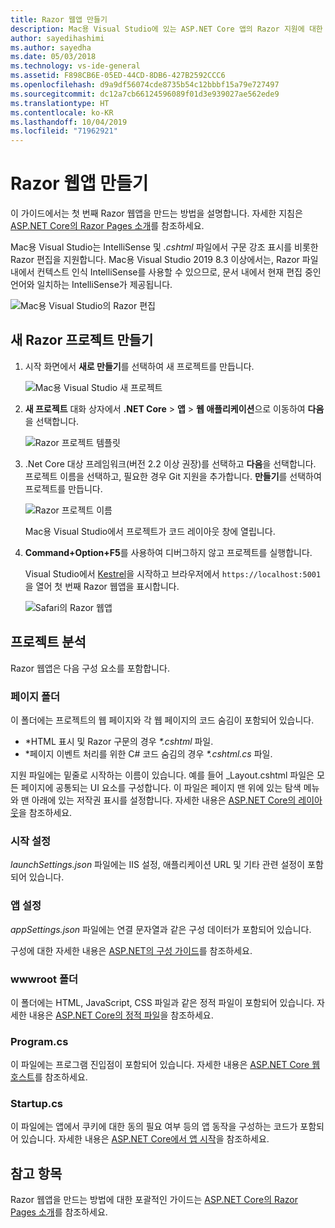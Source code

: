 ```yaml
---
title: Razor 웹앱 만들기
description: Mac용 Visual Studio에 있는 ASP.NET Core 앱의 Razor 지원에 대한 정보를 제공합니다.
author: sayedihashimi
ms.author: sayedha
ms.date: 05/03/2018
ms.technology: vs-ide-general
ms.assetid: F898CB6E-05ED-44CD-8DB6-427B2592CCC6
ms.openlocfilehash: d9a9df56074cde8735b54c12bbbf15a79e727497
ms.sourcegitcommit: dc12a7cb66124596089f01d3e939027ae562ede9
ms.translationtype: HT
ms.contentlocale: ko-KR
ms.lasthandoff: 10/04/2019
ms.locfileid: "71962921"
---
```

# <a name="create-razor-web-apps"></a>Razor 웹앱 만들기

이 가이드에서는 첫 번째 Razor 웹앱을 만드는 방법을 설명합니다. 자세한 지침은 [ASP.NET Core의 Razor Pages 소개](https://docs.microsoft.com/aspnet/core/razor-pages/index)를 참조하세요.

Mac용 Visual Studio는 IntelliSense 및 *.cshtml* 파일에서 구문 강조 표시를 비롯한 Razor 편집을 지원합니다. Mac용 Visual Studio 2019 8.3 이상에서는, Razor 파일 내에서 컨텍스트 인식 IntelliSense를 사용할 수 있으므로, 문서 내에서 현재 편집 중인 언어와 일치하는 IntelliSense가 제공됩니다.

![Mac용 Visual Studio의 Razor 편집](media/razor-2019.png)

## <a name="creating-a-new-razor-project"></a>새 Razor 프로젝트 만들기

1. 시작 화면에서 **새로 만들기**를 선택하여 새 프로젝트를 만듭니다.

   ![Mac용 Visual Studio 새 프로젝트](media/razor-new.png)
1. **새 프로젝트** 대화 상자에서 **.NET Core** > **앱** > **웹 애플리케이션**으로 이동하여 **다음**을 선택합니다.

   ![Razor 프로젝트 템플릿](media/razor-new-project1.png)
1. .Net Core 대상 프레임워크(버전 2.2 이상 권장)를 선택하고 **다음**을 선택합니다. 프로젝트 이름을 선택하고, 필요한 경우 Git 지원을 추가합니다. **만들기**를 선택하여 프로젝트를 만듭니다.

   ![Razor 프로젝트 이름](media/razor-new-project2.png)

   Mac용 Visual Studio에서 프로젝트가 코드 레이아웃 창에 열립니다.
1. **Command+Option+F5**를 사용하여 디버그하지 않고 프로젝트를 실행합니다.

   Visual Studio에서 [Kestrel](https://docs.microsoft.com/aspnet/core/fundamentals/servers/kestrel)을 시작하고 브라우저에서 `https://localhost:5001`을 열어 첫 번째 Razor 웹앱을 표시합니다.

   ![Safari의 Razor 웹앱](media/razor-webapp.png)

## <a name="project-anatomy"></a>프로젝트 분석

Razor 웹앱은 다음 구성 요소를 포함합니다.

### <a name="pages-folder"></a>페이지 폴더

이 폴더에는 프로젝트의 웹 페이지와 각 웹 페이지의 코드 숨김이 포함되어 있습니다.
   - *HTML 표시 및 Razor 구문의 경우 *\*.cshtml* 파일.
   - *페이지 이벤트 처리를 위한 C# 코드 숨김의 경우 *\*.cshtml.cs* 파일.

지원 파일에는 밑줄로 시작하는 이름이 있습니다. 예를 들어 _Layout.cshtml 파일은 모든 페이지에 공통되는 UI 요소를 구성합니다. 이 파일은 페이지 맨 위에 있는 탐색 메뉴와 맨 아래에 있는 저작권 표시를 설정합니다. 자세한 내용은 [ASP.NET Core의 레이아웃](https://docs.microsoft.com/aspnet/core/mvc/views/layout)을 참조하세요.

### <a name="launch-settings"></a>시작 설정

*launchSettings.json* 파일에는 IIS 설정, 애플리케이션 URL 및 기타 관련 설정이 포함되어 있습니다.

### <a name="app-settings"></a>앱 설정

*appSettings.json* 파일에는 연결 문자열과 같은 구성 데이터가 포함되어 있습니다.

구성에 대한 자세한 내용은 [ASP.NET의 구성 가이드](https://docs.microsoft.com/aspnet/core/fundamentals/configuration/index)를 참조하세요.

### <a name="wwwroot-folder"></a>wwwroot 폴더

이 폴더에는 HTML, JavaScript, CSS 파일과 같은 정적 파일이 포함되어 있습니다. 자세한 내용은 [ASP.NET Core의 정적 파일](https://docs.microsoft.com/aspnet/core/fundamentals/static-files)을 참조하세요.

### <a name="programcs"></a>Program.cs

이 파일에는 프로그램 진입점이 포함되어 있습니다. 자세한 내용은 [ASP.NET Core 웹 호스트](https://docs.microsoft.com/aspnet/core/fundamentals/host/web-host)를 참조하세요.

### <a name="startupcs"></a>Startup.cs

이 파일에는 앱에서 쿠키에 대한 동의 필요 여부 등의 앱 동작을 구성하는 코드가 포함되어 있습니다. 자세한 내용은 [ASP.NET Core에서 앱 시작](https://docs.microsoft.com/aspnet/core/fundamentals/startup)을 참조하세요.

## <a name="see-also"></a>참고 항목

Razor 웹앱을 만드는 방법에 대한 포괄적인 가이드는 [ASP.NET Core의 Razor Pages 소개](https://docs.microsoft.com/aspnet/core/razor-pages/index)를 참조하세요.

